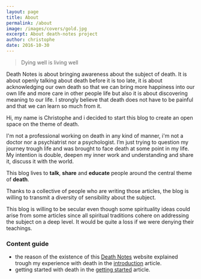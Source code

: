 ```yaml
---
layout: page
title: About
permalink: /about
image: /images/covers/gold.jpg
excerpt: About death-notes project
author: christophe
date: 2016-10-30
---
```


>Dying well is living well

Death Notes is about bringing awareness about the subject of death. It is about openly talking about death before it is too late, it is about acknowledging our own death so that we can  bring more happiness into our own life and more care in other people life but also it is about discovering meaning to our life.
I strongly believe that death does not have to be painful and that we can learn so much from it.

Hi, my name is Christophe and i decided to start this blog to create an open space on the theme of death.

I'm not a professional working on death in any kind of manner,  i'm not a doctor nor a psychiatrist nor a psychologist. I’m just trying to question my journey trough life and was brought to face death at some point in my life.
My intention is double, deepen my inner work and understanding and share it, discuss it with the world.

This blog lives to **talk**, **share** and **educate** people around the central theme of **death**.

Thanks to a collective of people who are writing those articles, the blog is willing to transmit a diversity of sensibility about the subject.

This blog is willing to be secular even though some spirituality  ideas could arise from some articles since all spiritual traditions cohere on addressing the subject on a deep level. It would be quite a loss if we were denying their teachings.


### Content guide

- the reason of the existence of this [Death Notes](/) website explained trough my experience with death in the [introduction](/introduction) article.
- getting started with death in the [getting started](/getting-started) article.